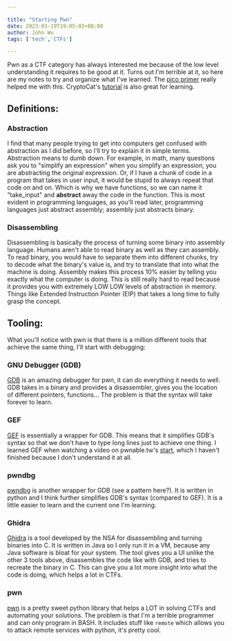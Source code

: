 ```yaml
---

title: "Starting Pwn"
date: 2023-03-19T19:05:02+08:00
author: John Wu
tags: ['tech','CTFs']

---
```


Pwn as a CTF category has always interested me because of the low level understanding it requires to be good at it. Turns out I'm terrible at it, so here are my notes to try and organize what I've learned. The [pico primer](https://primer.picoctf.org/) really helped me with this. CryptoCat's [tutorial](https://www.youtube.com/watch?v=wa3sMSdLyHw&list=PLHUKi1UlEgOIc07Rfk2Jgb5fZbxDPec94) is also great for learning.

## Definitions:
### Abstraction
I find that many people trying to get into computers get confused with abstraction as I did before, so I'll try to explain it in simple terms. Abstraction means to dumb down. For example, in math, many questions ask you to "simplify an expression" when you simplify an expression, you are abstracting the original expression. Or, if I have a chunk of code in a program that takes in user input, it would be stupid to always repeat that code on and on. Which is why we have functions, so we can name it "take_input" and **abstract** away the code in the function. This is most evident in programming languages, as you'll read later, programming languages just abstract assembly; assembly just abstracts binary.
### Disassembling
Disassembling is basically the process of turning some binary into assembly language. Humans aren't able to read binary as well as they can assembly. To read binary, you would have to separate them into different chunks, try to decode what the binary's value is, and try to translate that into what the machine is doing. Assembly makes this process 10% easier by telling you exactly what the computer is doing. This is still really hard to read because it provides you with extremely LOW LOW levels of abstraction in memory. Things like Extended Instruction Pointer (EIP) that takes a long time to fully grasp the concept.

## Tooling:
What you'll notice with pwn is that there is a million different tools that achieve the same thing, I'll start with debugging:
### GNU Debugger (GDB)
[GDB](https://www.gnu.org/software/gdb/) is an amazing debugger for pwn, it can do everything it needs to well. GDB takes in a binary and provides a disassembler, gives you the location of different pointers, functions... The problem is that the syntax will take forever to learn.
### GEF
[GEF](https://hugsy.github.io/gef/) is essentially a wrapper for GDB. This means that it simplifies GDB's syntax so that we don't have to type long lines just to achieve one thing. I learned GEF when watching a video on pwnable.tw's [start](https://pwnable.tw/challenge/#1), which I haven't finished because I don't understand it at all.
### pwndbg
[pwndbg](https://github.com/pwndbg/pwndbg) is another wrapper for GDB (see a pattern here?). It is written in python and I think further simplifies GDB's syntax (compared to GEF). It is a little easier to learn and the current one I'm learning.
### Ghidra
[Ghidra](https://ghidra-sre.org/) is a tool developed by the NSA for disassembling and turning binaries into C. It is written in Java so I only run it in a VM, because any Java software is bloat for your system. The tool gives you a UI unlike the other 3 tools above, disassembles the code like with GDB, and tries to recreate the binary in C. This can give you a lot more insight into what the code is doing, which helps a lot in CTFs.
### pwn
[pwn](https://docs.pwntools.com/en/stable/) is a pretty sweet python library that helps a LOT in solving CTFs and automating your solutions. The problem is that I'm a terrible programmer and can only program in BASH. It includes stuff like `remote` which allows you to attack remote services with python, it's pretty cool.
